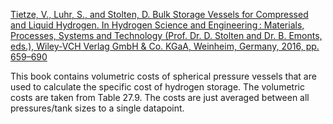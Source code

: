 [Tietze, V., Luhr, S., and Stolten, D. Bulk Storage Vessels for Compressed and Liquid Hydrogen. In Hydrogen Science and Engineering : Materials, Processes, Systems and Technology (Prof. Dr. D. Stolten and Dr. B. Emonts, eds.), Wiley-VCH Verlag GmbH & Co. KGaA, Weinheim, Germany, 2016, pp. 659–690](https://onlinelibrary.wiley.com/doi/10.1002/9783527674268.ch27)

This book contains volumetric costs of spherical pressure vessels that are used to calculate the specific cost of hydrogen storage. The volumetric costs are taken from Table 27.9. The costs are just averaged between all pressures/tank sizes to a single datapoint. 